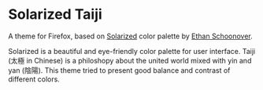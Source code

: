 Solarized Taiji
===============

A theme for Firefox, based on [Solarized](https://ethanschoonover.com/solarized/) color palette by [Ethan Schoonover](https://ethanschoonover.com/).

Solarized is a beautiful and eye-friendly color palette for user interface. Taiji (太極 in Chinese) is a philoshopy about the united world mixed with yin and yan (陰陽). This theme tried to present good balance and contrast of different colors.
